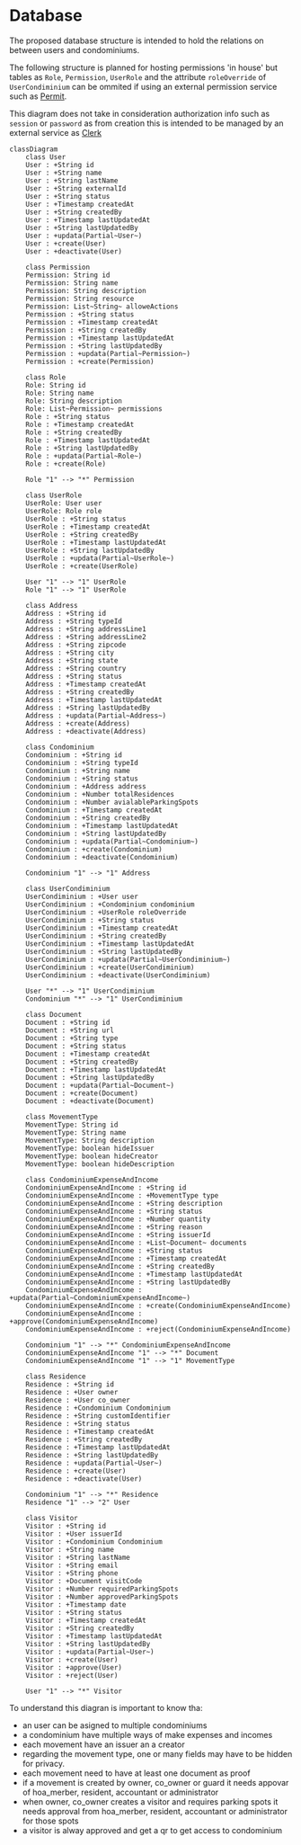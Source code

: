 # Database

The proposed database structure is intended to hold the relations on between users and condominiums.

The following structure is planned for hosting permissions 'in house' but tables as `Role`, `Permission`, `UserRole` and the attribute `roleOverride` of `UserCondiminium` can be ommited if using an external permission service such as [Permit](https://permit.io/).

This diagram does not take in consideration authorization info such as `session` or `password` as from creation this is intended to be managed by an external service as [Clerk](https://clerk.com/)

```mermaid
classDiagram
    class User
    User : +String id
    User : +String name
    User : +String lastName
    User : +String externalId
    User : +String status
    User : +Timestamp createdAt
    User : +String createdBy
    User : +Timestamp lastUpdatedAt
    User : +String lastUpdatedBy
    User : +updata(Partial~User~)
    User : +create(User)
    User : +deactivate(User)

    class Permission
    Permission: String id
    Permission: String name
    Permission: String description
    Permission: String resource
    Permission: List~String~ alloweActions
    Permission : +String status
    Permission : +Timestamp createdAt
    Permission : +String createdBy
    Permission : +Timestamp lastUpdatedAt
    Permission : +String lastUpdatedBy
    Permission : +updata(Partial~Permission~)
    Permission : +create(Permission)

    class Role
    Role: String id
    Role: String name
    Role: String description
    Role: List~Permission~ permissions
    Role : +String status
    Role : +Timestamp createdAt
    Role : +String createdBy
    Role : +Timestamp lastUpdatedAt
    Role : +String lastUpdatedBy
    Role : +updata(Partial~Role~)
    Role : +create(Role)

    Role "1" --> "*" Permission

    class UserRole
    UserRole: User user
    UserRole: Role role
    UserRole : +String status
    UserRole : +Timestamp createdAt
    UserRole : +String createdBy
    UserRole : +Timestamp lastUpdatedAt
    UserRole : +String lastUpdatedBy
    UserRole : +updata(Partial~UserRole~)
    UserRole : +create(UserRole)

    User "1" --> "1" UserRole
    Role "1" --> "1" UserRole

    class Address
    Address : +String id
    Address : +String typeId
    Address : +String addressLine1
    Address : +String addressLine2
    Address : +String zipcode
    Address : +String city
    Address : +String state
    Address : +String country
    Address : +String status
    Address : +Timestamp createdAt
    Address : +String createdBy
    Address : +Timestamp lastUpdatedAt
    Address : +String lastUpdatedBy
    Address : +updata(Partial~Address~)
    Address : +create(Address)
    Address : +deactivate(Address)

    class Condominium
    Condominium : +String id
    Condominium : +String typeId
    Condominium : +String name
    Condominium : +String status
    Condominium : +Address address
    Condominium : +Number totalResidences
    Condominium : +Number avialableParkingSpots
    Condominium : +Timestamp createdAt
    Condominium : +String createdBy
    Condominium : +Timestamp lastUpdatedAt
    Condominium : +String lastUpdatedBy
    Condominium : +updata(Partial~Condominium~)
    Condominium : +create(Condominium)
    Condominium : +deactivate(Condominium)

    Condominium "1" --> "1" Address
    
    class UserCondiminium
    UserCondiminium : +User user
    UserCondiminium : +Condominium condominium
    UserCondiminium : +UserRole roleOverride
    UserCondiminium : +String status
    UserCondiminium : +Timestamp createdAt
    UserCondiminium : +String createdBy
    UserCondiminium : +Timestamp lastUpdatedAt
    UserCondiminium : +String lastUpdatedBy
    UserCondiminium : +updata(Partial~UserCondiminium~)
    UserCondiminium : +create(UserCondiminium)
    UserCondiminium : +deactivate(UserCondiminium)

    User "*" --> "1" UserCondiminium
    Condominium "*" --> "1" UserCondiminium

    class Document
    Document : +String id
    Document : +String url
    Document : +String type
    Document : +String status
    Document : +Timestamp createdAt
    Document : +String createdBy
    Document : +Timestamp lastUpdatedAt
    Document : +String lastUpdatedBy
    Document : +updata(Partial~Document~)
    Document : +create(Document)
    Document : +deactivate(Document)

    class MovementType
    MovementType: String id
    MovementType: String name
    MovementType: String description
    MovementType: boolean hideIssuer
    MovementType: boolean hideCreator
    MovementType: boolean hideDescription

    class CondominiumExpenseAndIncome
    CondominiumExpenseAndIncome : +String id
    CondominiumExpenseAndIncome : +MovementType type
    CondominiumExpenseAndIncome : +String description
    CondominiumExpenseAndIncome : +String status
    CondominiumExpenseAndIncome : +Number quantity
    CondominiumExpenseAndIncome : +String reason
    CondominiumExpenseAndIncome : +String issuerId
    CondominiumExpenseAndIncome : +List~Document~ documents
    CondominiumExpenseAndIncome : +String status
    CondominiumExpenseAndIncome : +Timestamp createdAt
    CondominiumExpenseAndIncome : +String createdBy
    CondominiumExpenseAndIncome : +Timestamp lastUpdatedAt
    CondominiumExpenseAndIncome : +String lastUpdatedBy
    CondominiumExpenseAndIncome : +updata(Partial~CondominiumExpenseAndIncome~)
    CondominiumExpenseAndIncome : +create(CondominiumExpenseAndIncome)
    CondominiumExpenseAndIncome : +approve(CondominiumExpenseAndIncome)
    CondominiumExpenseAndIncome : +reject(CondominiumExpenseAndIncome)

    Condominium "1" --> "*" CondominiumExpenseAndIncome
    CondominiumExpenseAndIncome "1" --> "*" Document
    CondominiumExpenseAndIncome "1" --> "1" MovementType

    class Residence
    Residence : +String id
    Residence : +User owner
    Residence : +User co_owner
    Residence : +Condominium Condominium
    Residence : +String customIdentifier
    Residence : +String status
    Residence : +Timestamp createdAt
    Residence : +String createdBy
    Residence : +Timestamp lastUpdatedAt
    Residence : +String lastUpdatedBy
    Residence : +updata(Partial~User~)
    Residence : +create(User)
    Residence : +deactivate(User)

    Condominium "1" --> "*" Residence
    Residence "1" --> "2" User

    class Visitor
    Visitor : +String id
    Visitor : +User issuerId
    Visitor : +Condominium Condominium
    Visitor : +String name
    Visitor : +String lastName
    Visitor : +String email
    Visitor : +String phone
    Visitor : +Document visitCode
    Visitor : +Number requiredParkingSpots
    Visitor : +Number approvedParkingSpots
    Visitor : +Timestamp date
    Visitor : +String status
    Visitor : +Timestamp createdAt
    Visitor : +String createdBy
    Visitor : +Timestamp lastUpdatedAt
    Visitor : +String lastUpdatedBy
    Visitor : +updata(Partial~User~)
    Visitor : +create(User)
    Visitor : +approve(User)
    Visitor : +reject(User)

    User "1" --> "*" Visitor
```

To understand this diagran is important to know tha:

- an user can be asigned to multiple condominiums
- a condominium have multiple ways of make expenses and incomes
- each movement have an issuer an a creator
- regarding the movement type, one or many fields may have to be hidden for privacy.
- each movement need to have at least one document as proof
- if a movement is created by owner, co_owner or guard it needs appovar of hoa_merber, resident, accountant or administrator
- when owner, co_owner creates a visitor and requires parking spots it needs approval from hoa_merber, resident, accountant or administrator for those spots
- a visitor is alway approved and get a qr to get access to condominium
